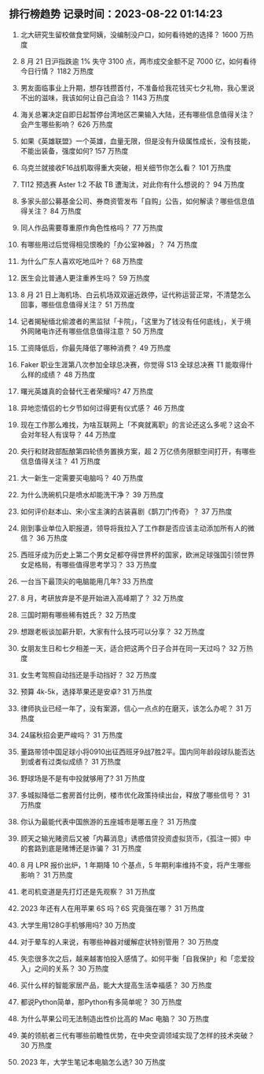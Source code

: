 
## 排行榜趋势 记录时间：2023-08-22 01:14:23
  
  1. 北大研究生留校做食堂阿姨，没编制没户口，如何看待她的选择？ 1600 万热度
    
  2. 8 月 21 日沪指跌逾 1% 失守 3100 点，两市成交金额不足 7000 亿，如何看待今日行情？ 1182 万热度
    
  3. 男友面临事业上升期，想存钱攒首付，不准备给我花钱买七夕礼物，我心里说不出的滋味，我该如何让自己自洽？ 1143 万热度
    
  4. 海关总署决定自即日起暂停台湾地区芒果输入大陆，还有哪些信息值得关注？会产生哪些影响？ 626 万热度
    
  5. 如果《英雄联盟》一个英雄，血量无限，但是没有升级属性成长，没有技能，不能出装备，强度如何? 157 万热度
    
  6. 乌克兰就接收F16战机取得重大突破，相关细节你怎么看？ 101 万热度
    
  7. TI12 预选赛 Aster 1:2 不敌 TB 遭淘汰，对此你有什么想说的？ 94 万热度
    
  8. 多家头部公募基金公司、券商资管发布「自购」公告，如何解读？哪些信息值得关注？ 84 万热度
    
  9. 同人作品需要尊重原作角色性格吗？ 77 万热度
    
  10. 有哪些用过后觉得相见恨晚的「办公室神器」？ 74 万热度
    
  11. 为什么广东人喜欢吃地瓜叶？ 68 万热度
    
  12. 医生会比普通人更注重养生吗？ 59 万热度
    
  13. 8 月 21 日上海机场、白云机场双双逼近跌停，证代称运营正常，不清楚怎么回事，哪些信息值得关注？ 51 万热度
    
  14. 记者揭秘缅北偷渡者的黑监狱「卡院」，「这里为了钱没有任何底线」，关于境外网赌电诈还有哪些信息值得注意？ 50 万热度
    
  15. 工资降低后，你最先降低了哪种消费？ 49 万热度
    
  16. Faker 职业生涯第八次参加全球总决赛，你觉得 S13 全球总决赛 T1 能取得什么样的成绩？ 48 万热度
    
  17. 曙光英雄真的会替代王者荣耀吗? 47 万热度
    
  18. 异地恋情侣的七夕节如何过得更有仪式感？ 46 万热度
    
  19. 现在工作那么难找，为啥互联网上「不爽就离职」的言论还这么多呢？这会不会对年轻人有误导？ 44 万热度
    
  20. 央行和财政部酝酿第四轮债务置换方案，超 2 万亿债务限额空间打开，有哪些信息值得关注？ 41 万热度
    
  21. 大一新生一定需要买电脑吗？ 40 万热度
    
  22. 为什么洗碗机只是喷水却能洗干净？ 39 万热度
    
  23. 如何评价赵本山、宋小宝主演的古装喜剧《鹊刀门传奇》？ 37 万热度
    
  24. 刚到事业单位入职报道，领导将我拉入了工作群是否应该主动添加所有人的微信？ 36 万热度
    
  25. 西班牙成为历史上第二个男女足都夺得世界杯的国家，欧洲足球强国引领世界女足格局，有哪些值得思考学习？ 33 万热度
    
  26. 一台当下最顶尖的电脑能用几年? 33 万热度
    
  27. 8 月，考研放弃是不是开始进入高峰期了？ 32 万热度
    
  28. 三国时期有哪些稀有姓氏？ 32 万热度
    
  29. 想跟老板谈加薪升职，大家有什么技巧可以分享？ 32 万热度
    
  30. 女朋友生日和七夕相差一天，适合把这两个日子合并在同一天过吗？ 32 万热度
    
  31. 女生考驾照自动挡还是手动挡好？ 32 万热度
    
  32. 预算 4k-5k，选择苹果还是安卓? 31 万热度
    
  33. 律师执业已经一年了，没有案源，信心一点点的在磨灭，该怎么办呢？ 31 万热度
    
  34. 24届秋招会更严峻吗？ 31 万热度
    
  35. 董路带领中国足球小将0910出征西班牙9战7胜2平。国内同年龄段球队能否达到或者有过类似成绩？ 31 万热度
    
  36. 野球场是不是有中投就够用了? 31 万热度
    
  37. 多城拟降低二套房首付比例，楼市优化政策持续出台，释放了哪些信号？ 31 万热度
    
  38. 你认为最能代表中国旅游的五座城市是哪五座？ 31 万热度
    
  39. 顾天之输光赌资后又被「内幕消息」诱惑借贷投资虚拟货币，《孤注一掷》中的套路到底是赌博还是诈骗？ 31 万热度
    
  40. 8 月 LPR 报价出炉，1 年期降 10 个基点，5 年期利率维持不变，将产生哪些影响？ 31 万热度
    
  41. 老司机变道是先打灯还是先观察？ 31 万热度
    
  42. 2023 年还有人在用苹果 6S 吗？6S 究竟强在哪？ 31 万热度
    
  43. 大学生用128G手机够用吗? 30 万热度
    
  44. 对于晕车的人来说，有哪些神器对缓解症状特别管用？ 30 万热度
    
  45. 失恋很多次之后，越来越害怕投入感情了。如何平衡「自我保护」和「恋爱投入」之间的关系？ 30 万热度
    
  46. 买什么样的智能家居产品，能大大提高生活幸福感？ 30 万热度
    
  47. 都说Python简单，那Python有多简单呢？ 30 万热度
    
  48. 为什么苹果公司无法制造出性价比高的 Mac 电脑？ 30 万热度
    
  49. 美的领航者三代有哪些前瞻性优势，在中央空调领域实现了怎样的技术突破？ 30 万热度
    
  50. 2023 年，大学生笔记本电脑怎么选? 30 万热度
    